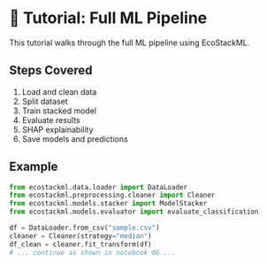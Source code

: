 # 🔄 Tutorial: Full ML Pipeline

This tutorial walks through the full ML pipeline using EcoStackML.

## Steps Covered

1. Load and clean data
2. Split dataset
3. Train stacked model
4. Evaluate results
5. SHAP explainability
6. Save models and predictions

## Example

```python
from ecostackml.data.loader import DataLoader
from ecostackml.preprocessing.cleaner import Cleaner
from ecostackml.models.stacker import ModelStacker
from ecostackml.models.evaluator import evaluate_classification

df = DataLoader.from_csv("sample.csv")
cleaner = Cleaner(strategy="median")
df_clean = cleaner.fit_transform(df)
# ... continue as shown in notebook 06 ...
```
